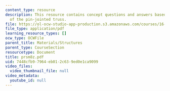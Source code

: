 ```yaml
---
content_type: resource
description: This resource contains concept questions and answers based on displacement
  of the pin-jointed truss.
file: https://ol-ocw-studio-app-production.s3.amazonaws.com/courses/16-01-unified-engineering-i-ii-iii-iv-fall-2005-spring-2006/7448cfb97964eb012c639ed0e1ca9099_prsm8z.pdf
file_type: application/pdf
learning_resource_types: []
ocw_type: OCWFile
parent_title: Materials/Structures
parent_type: CourseSection
resourcetype: Document
title: prsm8z.pdf
uid: 7448cfb9-7964-eb01-2c63-9ed0e1ca9099
video_files:
  video_thumbnail_file: null
video_metadata:
  youtube_id: null
---
```

